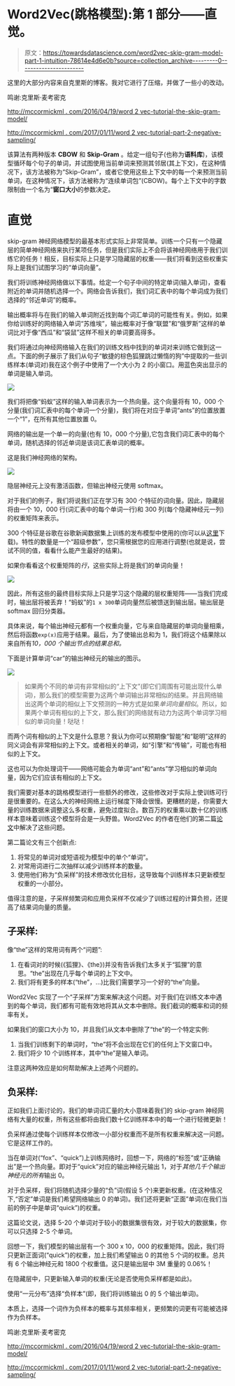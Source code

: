 # Word2Vec(跳格模型):第 1 部分——直觉。

> 原文：<https://towardsdatascience.com/word2vec-skip-gram-model-part-1-intuition-78614e4d6e0b?source=collection_archive---------0----------------------->

这里的大部分内容来自克里斯的博客。我对它进行了压缩，并做了一些小的改动。

鸣谢:克里斯·麦考密克

[http://mccormickml . com/2016/04/19/word 2 vec-tutorial-the-skip-gram-model/](http://mccormickml.com/2016/04/19/word2vec-tutorial-the-skip-gram-model/)

[http://mccormickml . com/2017/01/11/word 2 vec-tutorial-part-2-negative-sampling/](http://mccormickml.com/2017/01/11/word2vec-tutorial-part-2-negative-sampling/)

该算法有两种版本 **CBOW** 和 **Skip-Gram** 。给定一组句子(也称为**语料库**)，该模型循环每个句子的单词，并试图使用当前单词来预测其邻居(其上下文)，在这种情况下，该方法被称为“Skip-Gram”，或者它使用这些上下文中的每一个来预测当前单词，在这种情况下，该方法被称为“连续单词包”(CBOW)。每个上下文中的字数限制由一个名为“**窗口大小**的参数决定。

# 直觉

skip-gram 神经网络模型的最基本形式实际上非常简单。训练一个只有一个隐藏层的简单神经网络来执行某项任务，但是我们实际上不会将该神经网络用于我们训练它的任务！相反，目标实际上只是学习隐藏层的权重——我们将看到这些权重实际上是我们试图学习的“单词向量”。

我们将训练神经网络做以下事情。给定一个句子中间的特定单词(输入单词)，查看附近的单词并随机选择一个。网络会告诉我们，我们词汇表中的每个单词成为我们选择的“邻近单词”的概率。

输出概率将与在我们的输入单词附近找到每个词汇单词的可能性有关。例如，如果你给训练好的网络输入单词“苏维埃”，输出概率对于像“联盟”和“俄罗斯”这样的单词比对于像“西瓜”和“袋鼠”这样不相关的单词要高得多。

我们将通过向神经网络输入在我们的训练文档中找到的单词对来训练它做到这一点。下面的例子展示了我们从句子“敏捷的棕色狐狸跳过懒惰的狗”中提取的一些训练样本(单词对)我在这个例子中使用了一个大小为 2 的小窗口。用蓝色突出显示的单词是输入单词。

![](img/7803d992c9b8fbb241e21af500cca072.png)

我们将把像“蚂蚁”这样的输入单词表示为一个热向量。这个向量将有 10，000 个分量(我们词汇表中的每个单词一个分量)，我们将在对应于单词“ants”的位置放置一个“1”，在所有其他位置放置 0。

网络的输出是一个单一的向量(也有 10，000 个分量),它包含我们词汇表中的每个单词，随机选择的邻近单词是该词汇表单词的概率。

这是我们神经网络的架构。

![](img/4656ddc1b9b00cefb8398df59b08f7dd.png)

隐层神经元上没有激活函数，但输出神经元使用 softmax。

对于我们的例子，我们将说我们正在学习有 300 个特征的词向量。因此，隐藏层将由一个 10，000 行(词汇表中的每个单词一行)和 300 列(每个隐藏神经元一列)的权重矩阵来表示。

300 个特征是谷歌在谷歌新闻数据集上训练的发布模型中使用的(你可以从[这里](https://code.google.com/archive/p/word2vec/)下载)。特性的数量是一个“超级参数”，您只需根据您的应用进行调整(也就是说，尝试不同的值，看看什么能产生最好的结果)。

如果你看看这个权重矩阵的*行*，这些实际上将是我们的单词向量！

![](img/2a9e915671e305ed8be964acc5ab4f25.png)

因此，所有这些的最终目标实际上只是学习这个隐藏的层权重矩阵——当我们完成时，输出层将被丢弃！“蚂蚁”的`1 x 300`单词向量然后被馈送到输出层。输出层是 softmax 回归分类器。

具体来说，每个输出神经元都有一个权重向量，它与来自隐藏层的单词向量相乘，然后将函数`exp(x)`应用于结果。最后，为了使输出总和为 1，我们将这个结果除以来自所有*10，000 个输出节点的结果总和。*

下面是计算单词“car”的输出神经元的输出的图示。

![](img/7a90787a33dcf6bd1e0596460dab0891.png)

> 如果两个不同的单词有非常相似的“上下文”(即它们周围有可能出现什么单词)，那么我们的模型需要为这两个单词输出非常相似的结果。并且网络输出这两个单词的相似上下文预测的一种方式是如果*单词向量相似*。所以，如果两个单词有相似的上下文，那么我们的网络就有动力为这两个单词学习相似的单词向量！哒哒！

而两个词有相似的上下文是什么意思？我认为你可以预期像“智能”和“聪明”这样的同义词会有非常相似的上下文。或者相关的单词，如“引擎”和“传输”，可能也有相似的上下文。

这也可以为你处理词干——网络可能会为单词“ant”和“ants”学习相似的单词向量，因为它们应该有相似的上下文。

我们需要对基本的跳格模型进行一些额外的修改，这些修改对于实际上使训练可行是很重要的。在这么大的神经网络上运行梯度下降会很慢。更糟糕的是，你需要大量的训练数据来调整这么多权重，避免过度拟合。数百万的权重乘以数十亿的训练样本意味着训练这个模型将会是一头野兽。Word2Vec 的作者在他们的第二篇[论文](http://arxiv.org/pdf/1310.4546.pdf)中解决了这些问题。

第二篇论文有三个创新点:

1.  将常见的单词对或短语视为模型中的单个“单词”。
2.  对常用词进行二次抽样以减少训练样本的数量。
3.  使用他们称为“负采样”的技术修改优化目标，这导致每个训练样本只更新模型权重的一小部分。

值得注意的是，子采样频繁词和应用负采样不仅减少了训练过程的计算负担，还提高了结果词向量的质量。

## 子采样:

像“the”这样的常用词有两个“问题”:

1.  在看词对的时候(《狐狸》、《the》)并没有告诉我们太多关于“狐狸”的意思。“the”出现在几乎每个单词的上下文中。
2.  我们将有更多的样本(“the”，…)比我们需要学习一个好的“the”向量。

Word2Vec 实现了一个“子采样”方案来解决这个问题。对于我们在训练文本中遇到的每个单词，我们都有可能有效地将其从文本中删除。我们截词的概率和词的频率有关。

如果我们的窗口大小为 10，并且我们从文本中删除了“the”的一个特定实例:

1.  当我们训练剩下的单词时，“the”将不会出现在它们的任何上下文窗口中。
2.  我们将少 10 个训练样本，其中“the”是输入单词。

注意这两种效应是如何帮助解决上述两个问题的。

## 负采样:

正如我们上面讨论的，我们的单词词汇量的大小意味着我们的 skip-gram 神经网络有大量的权重，所有这些都将由我们数十亿训练样本中的每一个进行轻微更新！

负采样通过使每个训练样本仅修改一小部分权重而不是所有权重来解决这一问题。它是这样工作的。

当在单词对(“fox”、“quick”)上训练网络时，回想一下，网络的“标签”或“正确输出”是一个热向量。即对于“quick”对应的输出神经元输出 1，对于*其他几千个输出神经元的所有*输出 0。

对于负采样，我们将随机选择少量的“负”词(假设 5 个)来更新权重。(在这种情况下,“否定”单词是我们希望网络输出 0 的单词)。我们还将更新“正面”单词(在我们当前的例子中是单词“quick”)的权重。

这篇论文说，选择 5-20 个单词对于较小的数据集很有效，对于较大的数据集，你可以只选择 2-5 个单词。

回想一下，我们模型的输出层有一个 300 x 10，000 的权重矩阵。因此，我们将只更新正面词(“quick”)的权重，加上我们希望输出 0 的其他 5 个词的权重。总共有 6 个输出神经元和 1800 个权重值。这只是输出层中 3M 重量的 0.06%！

在隐藏层中，只更新输入单词的权重(无论是否使用负采样都是如此)。

使用“一元分布”选择“负样本”(即，我们将训练输出 0 的 5 个输出单词)。

本质上，选择一个词作为负样本的概率与其频率相关，更频繁的词更有可能被选择作为负样本。

鸣谢:克里斯·麦考密克

[http://mccormickml . com/2016/04/19/word 2 vec-tutorial-the-skip-gram-model/](http://mccormickml.com/2016/04/19/word2vec-tutorial-the-skip-gram-model/)

[http://mccormickml . com/2017/01/11/word 2 vec-tutorial-part-2-negative-sampling/](http://mccormickml.com/2017/01/11/word2vec-tutorial-part-2-negative-sampling/)